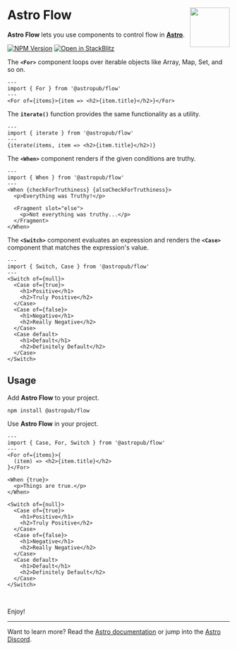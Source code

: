 # Astro Flow <img src="https://jonneal.dev/astro-logo.svg" alt="" width="90" height="90" align="right">

**Astro Flow** lets you use components to control flow in **[Astro](https://astro.build)**.

[![NPM Version][npm-img]][npm-url]
[![Open in StackBlitz][stackblitz-img]][stackblitz-url]

The **`<For>`** component loops over iterable objects like Array, Map, Set, and so on.

```astro
---
import { For } from '@astropub/flow'
---
<For of={items}>{item => <h2>{item.title}</h2>}</For>
```

The **`iterate()`** function provides the same functionality as a utility.

```astro
---
import { iterate } from '@astropub/flow'
---
{iterate(items, item => <h2>{item.title}</h2>)}
```

The **`<When>`** component renders if the given conditions are truthy.

```astro
---
import { When } from '@astropub/flow'
---
<When {checkForTruthiness} {alsoCheckForTruthiness}>
  <p>Everything was Truthy!</p>

  <Fragment slot="else">
    <p>Not everything was truthy...</p>
  </Fragment>
</When>
```

The **`<Switch>`** component evaluates an expression and renders the **`<Case>`** component that matches the expression's value.

```astro
---
import { Switch, Case } from '@astropub/flow'
---
<Switch of={null}>
  <Case of={true}>
    <h1>Positive</h1>
    <h2>Truly Positive</h2>
  </Case>
  <Case of={false}>
    <h1>Negative</h1>
    <h2>Really Negative</h2>
  </Case>
  <Case default>
    <h1>Default</h1>
    <h2>Definitely Default</h2>
  </Case>
</Switch>
```

## Usage

Add **Astro Flow** to your project.

```shell
npm install @astropub/flow
```

Use **Astro Flow** in your project.

```astro
---
import { Case, For, Switch } from '@astropub/flow'
---
<For of={items}>{
  (item) => <h2>{item.title}</h2>
}</For>

<When {true}>
  <p>Things are true.</p>
</When>

<Switch of={null}>
  <Case of={true}>
    <h1>Positive</h1>
    <h2>Truly Positive</h2>
  </Case>
  <Case of={false}>
    <h1>Negative</h1>
    <h2>Really Negative</h2>
  </Case>
  <Case default>
    <h1>Default</h1>
    <h2>Definitely Default</h2>
  </Case>
</Switch>
```

<br />

Enjoy!

---

Want to learn more?
Read the [Astro documentation][docs-url] or jump into the [Astro Discord][chat-url].

[chat-url]: https://astro.build/chat
[docs-url]: https://github.com/withastro/astro

[npm-img]: https://img.shields.io/npm/v/@astropub/flow?color=%23444&label=&labelColor=%23CB0000&logo=data:image/svg+xml;base64,PHN2ZyB4bWxucz0iaHR0cDovL3d3dy53My5vcmcvMjAwMC9zdmciIHZpZXdCb3g9IjE1MCAxNTAgNDAwIDQwMCIgZmlsbD0iI0ZGRiI+PHBhdGggZD0iTTE1MCA1NTBoMjAwVjI1MGgxMDB2MzAwaDEwMFYxNTBIMTUweiIvPjwvc3ZnPg==&style=for-the-badge
[npm-url]: https://www.npmjs.com/package/@astropub/flow
[stackblitz-img]: https://img.shields.io/badge/-Open%20in%20Stackblitz-%231374EF?color=%23444&labelColor=%231374EF&logo=data:image/svg+xml;base64,PHN2ZyB4bWxucz0iaHR0cDovL3d3dy53My5vcmcvMjAwMC9zdmciIHZpZXdCb3g9IjEwIDggMTIgMTgiIGhlaWdodD0iMTgiIGZpbGw9IiNGRkYiPjxwYXRoIGQ9Ik0xMCAxNy42aDUuMmwtMyA3LjRMMjIgMTQuNGgtNS4ybDMtNy40TDEwIDE3LjZaIi8+PC9zdmc+&style=for-the-badge
[stackblitz-url]: https://stackblitz.com/github/astro-community/flow
[download-url]: https://www.npmjs.com/package/@astropub/flow
[download-img]: https://img.shields.io/badge/dynamic/json?url=https://api.npmjs.org/downloads/point/last-week/@astropub/flow&query=downloads&label=⇓+week&color=%23444&labelColor=%23EEd100&style=for-the-badge
